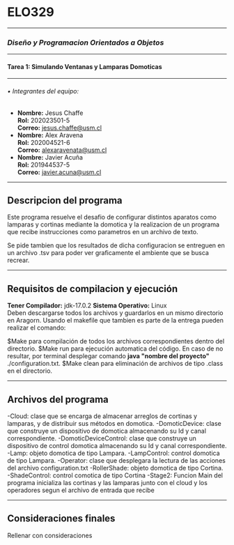 # ELO329 
---
### *Diseño y Programacion Orientados a Objetos*
---

#### **Tarea 1: Simulando Ventanas y Lamparas Domoticas**  
---  

###### • Integrantes del equipo:
- **Nombre:** Jesus Chaffe    
**Rol:** 202023501-5  
**Correo:** jesus.chaffe@usm.cl
- **Nombre:** Alex Aravena       
**Rol:** 202004521-6    
**Correo:** alexaravenata@usm.cl
- **Nombre:** Javier Acuña       
**Rol:** 201944537-5    
**Correo:** javier.acuna@usm.cl

---

## Descripcion del programa  
Este programa resuelve el desafio de configurar distintos aparatos como  
lamparas y cortinas mediante la domotica y la realizacion de un programa  
que recibe instrucciones como parametros en un archivo de texto.  

Se pide tambien que los resultados de dicha configuracion se entreguen en  
un archivo .tsv para poder ver graficamente el ambiente que se busca recrear.

---
## Requisitos de compilacion y ejecución

**Tener Compilador:** jdk-17.0.2
**Sistema Operativo:** Linux   
Deben descargarse todos los archivos y guardarlos en un mismo directorio en Aragorn. Usando el makefile que tambien es parte de la entrega pueden realizar el comando:

$Make para compilación de todos los archivos correspondientes dentro del directorio.
$Make run para ejecución automatica del código. En caso de no resultar, por terminal desplegar comando **java "nombre del proyecto"** ./configuration.txt.
$Make clean para eliminación de archivos de tipo .class en el directorio.


---
## Archivos del programa  
-Cloud: clase que se encarga de almacenar arreglos de cortinas y lamparas, y de distribuir sus métodos en domotica.
-DomoticDevice: clase que construye un dispositivo de domotica almacenando su Id y canal correspondiente.
-DomoticDeviceControl: clase que construye un dispositivo de control domotica almacenando su Id y canal correspondiente.
-Lamp: objeto domotica de tipo Lampara.
-LampControl: control domotica de tipo Lampara.
-Operator: clase que desplegara la lectura de las acciones del archivo configuration.txt
-RollerShade: objeto domotica de tipo Cortina.
-ShadeControl: control comotica de tipo Cortina
-Stage2: Funcion Main del programa inicializa las cortinas y las lamparas junto con el cloud y los operadores segun el archivo de entrada que recibe


---
## Consideraciones finales  
Rellenar con consideraciones


